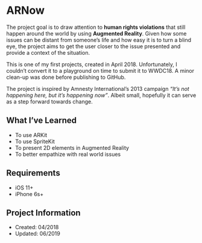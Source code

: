 # ARNow

The project goal is to draw attention to **human rights violations** that still happen around the world by using **Augmented Reality**. Given how some issues can be distant from someone’s life and how easy it is to turn a blind eye, the project aims to get the user closer to the issue presented and provide a context of the situation. 

This is one of my first projects, created in April 2018. Unfortunately, I couldn’t convert it to a playground on time to submit it to WWDC18. A minor clean-up was done before publishing to GitHub. 

The project is inspired by Amnesty International’s 2013 campaign *“It’s not happening here, but it’s happening now”*. Albeit small, hopefully it can serve as a step forward towards change.

## What I’ve Learned
- To use ARKit
- To use SpriteKit
- To present 2D elements in Augmented Reality
- To better empathize with real world issues

## Requirements
- iOS 11+
- iPhone 6s+

## Project Information
- Created: 04/2018
- Updated: 06/2019
